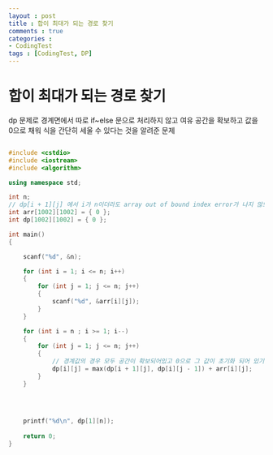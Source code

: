 ```yaml
---
layout : post
title : 합이 최대가 되는 경로 찾기
comments : true
categories : 
- CodingTest
tags : [CodingTest, DP]
---
```

# 합이 최대가 되는 경로 찾기

dp 문제로 경계면에서 따로 if~else 문으로 처리하지 않고 여유 공간을 확보하고 값을 0으로 채워 식을 간단히 세울 수 있다는 것을 알려준 문제
```cpp

#include <cstdio>
#include <iostream>
#include <algorithm>

using namespace std;

int n;
// dp[i + 1][j] 에서 i가 n이더라도 array out of bound index error가 나지 않도록 1002 까지 크기를 확보해준다.
int arr[1002][1002] = { 0 };
int dp[1002][1002] = { 0 };

int main() 
{

	scanf("%d", &n);

	for (int i = 1; i <= n; i++)
	{
		for (int j = 1; j <= n; j++)
		{
			scanf("%d", &arr[i][j]);
		}
	}

	for (int i = n ; i >= 1; i--)
	{
		for (int j = 1; j <= n; j++)
		{
			// 경계값의 경우 모두 공간이 확보되어있고 0으로 그 값이 초기화 되어 있기 때문에 이렇게 표현해도 문제가 없다.
			dp[i][j] = max(dp[i + 1][j], dp[i][j - 1]) + arr[i][j];
		}
	}

		
			
	
	printf("%d\n", dp[1][n]);
	
	return 0;
}

```